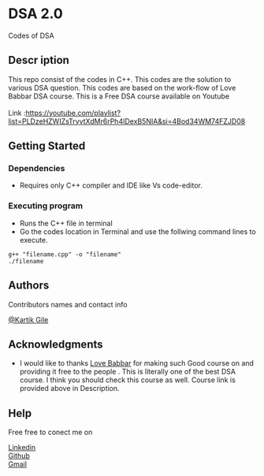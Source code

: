 # DSA 2.0

Codes of DSA

## Descr iption

This repo consist of the codes in C++. This codes are the solution to various DSA question. This codes are based on the work-flow of Love Babbar DSA course. This is a Free DSA course available on Youtube<br><br>
Link :https://youtube.com/playlist?list=PLDzeHZWIZsTryvtXdMr6rPh4IDexB5NIA&si=4Bod34WM74FZJD08

## Getting Started

### Dependencies

- Requires only C++ compiler and IDE like Vs code-editor.

### Executing program

- Runs the C++ file in terminal
- Go the codes location in Terminal and use the follwing command lines to execute.

```
g++ "filename.cpp" -o "filename"
./filename
```

## Authors

Contributors names and contact info

[@Kartik Gile](https://github.com/kartik0920)

## Acknowledgments

- I would like to thanks [Love Babbar](https://github.com/loveBabbar) for making such Good course on and providing it free to the people . This is literally one of the best DSA course. I think you should check this course as well. Course link is provided above in Description.

## Help

Free free to conect me on

[Linkedin](https://www.linkedin.com/in/kartik-gile/)<br>
[Github](https://www.github.com/kartik0920)<br>
[Gmail](mailto:kartik0920@gmail.com)<br>
